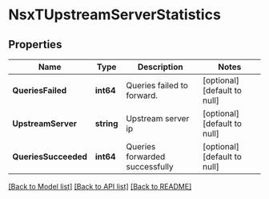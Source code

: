 # NsxTUpstreamServerStatistics

## Properties
Name | Type | Description | Notes
------------ | ------------- | ------------- | -------------
**QueriesFailed** | **int64** | Queries failed to forward. | [optional] [default to null]
**UpstreamServer** | **string** | Upstream server ip | [optional] [default to null]
**QueriesSucceeded** | **int64** | Queries forwarded successfully | [optional] [default to null]

[[Back to Model list]](../README.md#documentation-for-models) [[Back to API list]](../README.md#documentation-for-api-endpoints) [[Back to README]](../README.md)

